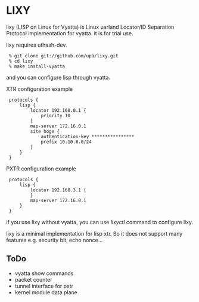 LIXY
====

lixy (LISP on Linux for Vyatta) is Linux uarland Locator/ID Separation
Protocol implementation for vyatta. it is for trial use.

lixy requires uthash-dev.

	 % git clone git://github.com/upa/lixy.git
	 % cd lixy
	 % make install-vyatta

and you can configure lisp through vyatta.


XTR configuration example


	 protocols {
	     lisp {
	         locator 192.168.0.1 {
	             priority 10
	         }
	         map-server 172.16.0.1
	         site hoge {
	             authentication-key ****************
	             prefix 10.10.0.0/24
	         }
	     }
	 }



PXTR configuration example


	 protocols {
	     lisp {
	         locator 192.168.3.1 {
	         }
	         map-server 172.16.0.1
	     }
	 }


if you use lixy without vyatta, you can use _lixyctl_ command
to configure lixy.


lixy is a minimal implementation for lisp xtr.
So it does not support many features e.g. security bit, echo nonce...


ToDo
----
- vyatta show commands
- packet counter
- tunnel interface for pxtr
- kernel module data plane
